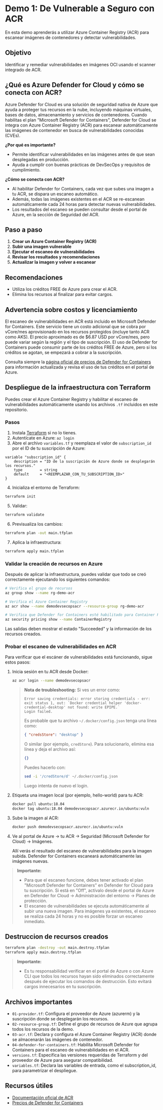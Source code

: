 
# Demo 1: De Vulnerable a Seguro con ACR

En esta demo aprenderás a utilizar Azure Container Registry (ACR) para escanear imágenes de contenedores y detectar vulnerabilidades.

## Objetivo

Identificar y remediar vulnerabilidades en imágenes OCI usando el scanner integrado de ACR.

## ¿Qué es Azure Defender for Cloud y cómo se conecta con ACR?

Azure Defender for Cloud es una solución de seguridad nativa de Azure que ayuda a proteger tus recursos en la nube, incluyendo máquinas virtuales, bases de datos, almacenamiento y servicios de contenedores. Cuando habilitas el plan "Microsoft Defender for Containers", Defender for Cloud se integra con Azure Container Registry (ACR) para escanear automáticamente las imágenes de contenedor en busca de vulnerabilidades conocidas (CVEs).

**¿Por qué es importante?**
- Permite identificar vulnerabilidades en las imágenes antes de que sean desplegadas en producción.
- Ayuda a cumplir con buenas prácticas de DevSecOps y requisitos de cumplimiento.

**¿Cómo se conecta con ACR?**
- Al habilitar Defender for Containers, cada vez que subes una imagen a tu ACR, se dispara un escaneo automático.
- Además, todas las imágenes existentes en el ACR se re-escanean automáticamente cada 24 horas para detectar nuevas vulnerabilidades.
- Los resultados del escaneo se pueden consultar desde el portal de Azure, en la sección de Seguridad del ACR.

## Paso a paso

1. **Crear un Azure Container Registry (ACR)**
2. **Subir una imagen vulnerable**
3. **Ejecutar el escaneo de vulnerabilidades**
4. **Revisar los resultados y recomendaciones**
5. **Actualizar la imagen y volver a escanear**

## Recomendaciones

- Utiliza los créditos FREE de Azure para crear el ACR.
- Elimina los recursos al finalizar para evitar cargos.

## Advertencia sobre costos y licenciamiento

El escaneo de vulnerabilidades en ACR está incluido en Microsoft Defender for Containers. Este servicio tiene un costo adicional que se cobra por vCore/mes aprovisionado en los recursos protegidos (incluye tanto ACR como AKS). El precio aproximado es de $6.87 USD por vCore/mes, pero puede variar según la región y el tipo de suscripción. El uso de Defender for Containers puede consumir parte de los créditos FREE de Azure, pero si los créditos se agotan, se empezará a cobrar a la suscripción.

Consulta siempre la [página oficial de precios de Defender for Containers](https://azure.microsoft.com/pricing/details/defender-for-cloud/) para información actualizada y revisa el uso de tus créditos en el portal de Azure.


## Despliegue de la infraestructura con Terraform

Puedes crear el Azure Container Registry y habilitar el escaneo de vulnerabilidades automáticamente usando los archivos `.tf` incluidos en este repositorio.

### Pasos

1. Instala [Terraform](https://www.terraform.io/downloads.html) si no lo tienes.
2. Autentícate en Azure: `az login`
3. Abre el archivo `variables.tf` y reemplaza el valor de `subscription_id` por el ID de tu suscripción de Azure:

```hcl
variable "subscription_id" {
	description = "ID de la suscripción de Azure donde se desplegarán los recursos."
	type        = string
	default     = "<REEMPLAZAR_CON_TU_SUBSCRIPTION_ID>"
}
```

4. Inicializa el entorno de Terraform:

```sh
terraform init
```

5. Validar:

```sh
terraform validate
```

6. Previsualiza los cambios:

```sh
terraform plan -out main.tfplan
```

7. Aplica la infraestructura:

```sh
terraform apply main.tfplan
```

### Validar la creación de recursos en Azure

Después de aplicar la infraestructura, puedes validar que todo se creó correctamente ejecutando los siguientes comandos:

```sh
# Verifica el grupo de recursos
az group show --name rg-demo-acr

# Verifica el Azure Container Registry
az acr show --name demodevsecopsacr --resource-group rg-demo-acr

# Verifica que Defender for Containers esté habilitado para Container Registry
az security pricing show --name ContainerRegistry
```

Las salidas deben mostrar el estado "Succeeded" y la información de los recursos creados.

### Probar el escaneo de vulnerabilidades en ACR

Para verificar que el escáner de vulnerabilidades está funcionando, sigue estos pasos:

1. Inicia sesión en tu ACR desde Docker:

	```sh
	az acr login --name demodevsecopsacr
	```

	> **Nota de troubleshooting:**
	> Si ves un error como:
	>
	> ```
	> Error saving credentials: error storing credentials - err: exit status 1, out: `Docker credential helper 'docker-credential-desktop' not found: write EPIPE.`
	> Login failed.
	> ```
	>
	> Es probable que tu archivo `~/.docker/config.json` tenga una línea como:
	>
	> ```json
	> { "credsStore": "desktop" }
	> ```
	>
	> O similar (por ejemplo, `credStore`). Para solucionarlo, elimina esa línea y deja el archivo así:
	>
	> ```json
	> {}
	> ```
	>
	> Puedes hacerlo con:
	>
	> ```sh
	> sed -i '/credStore/d' ~/.docker/config.json
	> ```
	>
	> Luego intenta de nuevo el login.

2. Etiqueta una imagen local (por ejemplo, hello-world) para tu ACR:

	```sh
	docker pull ubuntu:18.04
	docker tag ubuntu:18.04 demodevsecopsacr.azurecr.io/ubuntu:vuln
	```

3. Sube la imagen al ACR:

	```sh
	docker push demodevsecopsacr.azurecr.io/ubuntu:vuln
	```


4. Ve al portal de Azure → tu ACR → Seguridad (Microsoft Defender for Cloud) → Imágenes.

	Allí verás el resultado del escaneo de vulnerabilidades para la imagen subida. Defender for Containers escaneará automáticamente las imágenes nuevas.

> **Importante:**
> - Para que el escaneo funcione, debes tener activado el plan "Microsoft Defender for Containers" en Defender for Cloud para tu suscripción. Si está en "Off", actívalo desde el portal de Azure en Defender for Cloud → Administración del entorno → Planes de protección.
> - El escaneo de vulnerabilidades se ejecuta automáticamente al subir una nueva imagen. Para imágenes ya existentes, el escaneo se realiza cada 24 horas y no es posible forzar un escaneo inmediato.


## Destruccion de recursos creados

```sh
terraform plan -destroy -out main.destroy.tfplan
terraform apply main.destroy.tfplan
```

> **Importante:**
> - Es tu responsabilidad verificar en el portal de Azure o con Azure CLI que todos los recursos hayan sido eliminados correctamente después de ejecutar los comandos de destrucción. Esto evitará cargos innecesarios en tu suscripción.


## Archivos importantes

- `01-provider.tf`: Configura el proveedor de Azure (azurerm) y la suscripción donde se desplegarán los recursos.
- `02-resource-group.tf`: Define el grupo de recursos de Azure que agrupa todos los recursos de la demo.
- `03-acr.tf`: Declara y configura el Azure Container Registry (ACR) donde se almacenarán las imágenes de contenedor.
- `04-defender-for-containers.tf`: Habilita Microsoft Defender for Containers para el escaneo de vulnerabilidades en el ACR.
- `versions.tf`: Especifica las versiones requeridas de Terraform y del proveedor de Azure para asegurar compatibilidad.
- `variables.tf`: Declara las variables de entrada, como el subscription_id, para parametrizar el despliegue.

## Recursos útiles

- [Documentación oficial de ACR](https://learn.microsoft.com/es-es/azure/container-registry/)
- [Precios de Defender for Containers](https://azure.microsoft.com/pricing/details/defender-for-cloud/)
